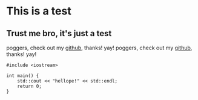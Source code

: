 # This is a test
## Trust me bro, it's just a test

poggers, check out my [github](https://github.com/Goubermouche/), thanks! yay!
poggers, check out my [github](hello.html), thanks! yay!

```
#include <iostream>

int main() {
    std::cout << "hellope!" << std::endl;
    return 0;
}
```
